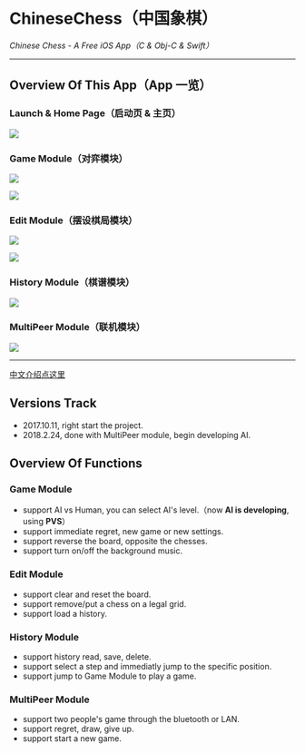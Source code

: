 # ChineseChess（中国象棋）
*Chinese Chess - A Free iOS App（C & Obj-C & Swift）*

***

## Overview Of This App（App 一览）
### Launch & Home Page（启动页 & 主页）
![](ReadMeMedia/Launch&Home.png)

### Game Module（对弈模块）
![](ReadMeMedia/Game.png)

![](ReadMeMedia/GameSettings&History.png)

### Edit Module（摆设棋局模块）
![](ReadMeMedia/File&Edit.png)

![](ReadMeMedia/FirstSide&CheckMate.png)

### History Module（棋谱模块）
![](ReadMeMedia/History&Play.png)

### MultiPeer Module（联机模块）
![](ReadMeMedia/MultiPeer&Waitting.png)

***

[中文介绍点这里](https://github.com/sulioppa/ChineseChess/blob/master/[Chinese]README.md)
## Versions Track
* 2017.10.11, right start the project.
* 2018.2.24, done with MultiPeer module, begin developing AI.

## Overview Of Functions
### Game Module
- support AI vs Human, you can select AI's level.（now __AI is developing__, using __PVS__）
- support immediate regret, new game or new settings.
- support reverse the board, opposite the chesses.
- support turn on/off the background music.

### Edit Module
- support clear and reset the board.
- support remove/put a chess on a legal grid.
- support load a history.

### History Module
- support history read, save, delete.
- support select a step and immediatly jump to the specific position.
- support jump to Game Module to play a game.

### MultiPeer Module
- support two people's game through the bluetooth or LAN.
- support regret, draw, give up.
- support start a new game.

